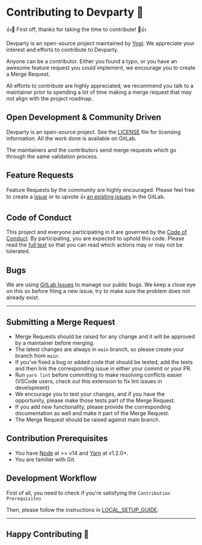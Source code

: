 # Contributing to Devparty 🥳

👍🎉 First off, thanks for taking the time to contribute! 🎉👍

Devparty is an open-source project maintained by [Yogi](https://gitlab.com/yo). We appreciate your interest and efforts to contribute to Devparty.

Anyone can be a contributor. Either you found a typo, or you have an awesome feature request you could implement, we encourage you to create a Merge Request.

All efforts to contribute are highly appreciated, we recommend you talk to a maintainer prior to spending a lot of time making a merge request that may not align with the project roadmap.

## Open Development & Community Driven

Devparty is an open-source project. See the [LICENSE](https://gitlab.com/yo/devparty/-/blob/main/LICENSE) file for licensing information. All the work done is available on GitLab.

The maintainers and the contributors send merge requests which go through the same validation process.

## Feature Requests

Feature Requests by the community are highly encouraged. Please feel free to create a [issue](https://gitlab.com/yo/devparty/-/issues/new) or to upvote 👍 [an existing issues](https://gitlab.com/yo/devparty/-/issues) in the GitLab.

## Code of Conduct

This project and everyone participating in it are governed by the [Code of Conduct](https://gitlab.com/yo/devparty/-/blob/main/CODE_OF_CONDUCT.md). By participating, you are expected to uphold this code. Please read the [full text](https://gitlab.com/yo/devparty/-/blob/main/CODE_OF_CONDUCT.md) so that you can read which actions may or may not be tolerated.

## Bugs

We are using [GitLab Issues](https://gitlab.com/yo/devparty/-/issues) to manage our public bugs. We keep a close eye on this so before filing a new issue, try to make sure the problem does not already exist.

---

## Submitting a Merge Request

- Merge Requests should be raised for any change and it will be approved by a maintainer before merging.
- The latest changes are always in `main` branch, so please create your branch from `main`.
- If you’ve fixed a bug or added code that should be tested, add the tests and then link the corresponding issue in either your commit or your PR.
- Run `yarn lint` before committing to make resolving conflicts easier (VSCode users, check out this extension to fix lint issues in development)
- We encourage you to test your changes, and if you have the opportunity, please make those tests part of the Merge Request.
- If you add new functionality, please provide the corresponding documentation as well and make it part of the Merge Request.
- The Merge Request should be raised against main branch.

## Contribution Prerequisites

- You have [Node](https://nodejs.org/en/) at >= v14 and [Yarn](https://yarnpkg.com/en/) at v1.2.0+.
- You are familiar with Git.

## Development Workflow

First of all, you need to check if you're satisfying the `Contribution Prerequisites`

Then, please follow the instructions in [LOCAL_SETUP_GUIDE](https://gitlab.com/yo/devparty/-/blob/main/docs/setup.md).

---
## Happy Contributing 🥳
